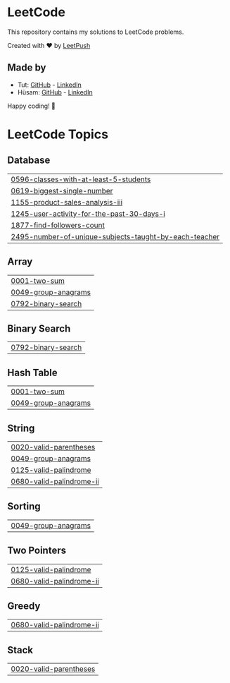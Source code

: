 # LeetCode

This repository contains my solutions to LeetCode problems.

Created with :heart: by [LeetPush](https://github.com/husamahmud/LeetPush)

 ## Made by 
 - Tut: [GitHub](https://github.com/TutTrue) - [LinkedIn](https://www.linkedin.com/in/mahmoud-hamdy-8b6825245/)
 - Hüsam: [GitHub](https://github.com/husamahmud) - [LinkedIn](https://www.linkedin.com/in/husamahmud/)

 Happy coding! 🚀
<!---LeetCode Topics Start-->
# LeetCode Topics
## Database
|  |
| ------- |
| [0596-classes-with-at-least-5-students](https://github.com/Mariam-maghraby/LeetCode-Problems-Solutions/tree/master/0596-classes-with-at-least-5-students) |
| [0619-biggest-single-number](https://github.com/Mariam-maghraby/LeetCode-Problems-Solutions/tree/master/0619-biggest-single-number) |
| [1155-product-sales-analysis-iii](https://github.com/Mariam-maghraby/LeetCode-Problems-Solutions/tree/master/1155-product-sales-analysis-iii) |
| [1245-user-activity-for-the-past-30-days-i](https://github.com/Mariam-maghraby/LeetCode-Problems-Solutions/tree/master/1245-user-activity-for-the-past-30-days-i) |
| [1877-find-followers-count](https://github.com/Mariam-maghraby/LeetCode-Problems-Solutions/tree/master/1877-find-followers-count) |
| [2495-number-of-unique-subjects-taught-by-each-teacher](https://github.com/Mariam-maghraby/LeetCode-Problems-Solutions/tree/master/2495-number-of-unique-subjects-taught-by-each-teacher) |
## Array
|  |
| ------- |
| [0001-two-sum](https://github.com/Mariam-maghraby/LeetCode-Problems-Solutions/tree/master/0001-two-sum) |
| [0049-group-anagrams](https://github.com/Mariam-maghraby/LeetCode-Problems-Solutions/tree/master/0049-group-anagrams) |
| [0792-binary-search](https://github.com/Mariam-maghraby/LeetCode-Problems-Solutions/tree/master/0792-binary-search) |
## Binary Search
|  |
| ------- |
| [0792-binary-search](https://github.com/Mariam-maghraby/LeetCode-Problems-Solutions/tree/master/0792-binary-search) |
## Hash Table
|  |
| ------- |
| [0001-two-sum](https://github.com/Mariam-maghraby/LeetCode-Problems-Solutions/tree/master/0001-two-sum) |
| [0049-group-anagrams](https://github.com/Mariam-maghraby/LeetCode-Problems-Solutions/tree/master/0049-group-anagrams) |
## String
|  |
| ------- |
| [0020-valid-parentheses](https://github.com/Mariam-maghraby/LeetCode-Problems-Solutions/tree/master/0020-valid-parentheses) |
| [0049-group-anagrams](https://github.com/Mariam-maghraby/LeetCode-Problems-Solutions/tree/master/0049-group-anagrams) |
| [0125-valid-palindrome](https://github.com/Mariam-maghraby/LeetCode-Problems-Solutions/tree/master/0125-valid-palindrome) |
| [0680-valid-palindrome-ii](https://github.com/Mariam-maghraby/LeetCode-Problems-Solutions/tree/master/0680-valid-palindrome-ii) |
## Sorting
|  |
| ------- |
| [0049-group-anagrams](https://github.com/Mariam-maghraby/LeetCode-Problems-Solutions/tree/master/0049-group-anagrams) |
## Two Pointers
|  |
| ------- |
| [0125-valid-palindrome](https://github.com/Mariam-maghraby/LeetCode-Problems-Solutions/tree/master/0125-valid-palindrome) |
| [0680-valid-palindrome-ii](https://github.com/Mariam-maghraby/LeetCode-Problems-Solutions/tree/master/0680-valid-palindrome-ii) |
## Greedy
|  |
| ------- |
| [0680-valid-palindrome-ii](https://github.com/Mariam-maghraby/LeetCode-Problems-Solutions/tree/master/0680-valid-palindrome-ii) |
## Stack
|  |
| ------- |
| [0020-valid-parentheses](https://github.com/Mariam-maghraby/LeetCode-Problems-Solutions/tree/master/0020-valid-parentheses) |
<!---LeetCode Topics End-->